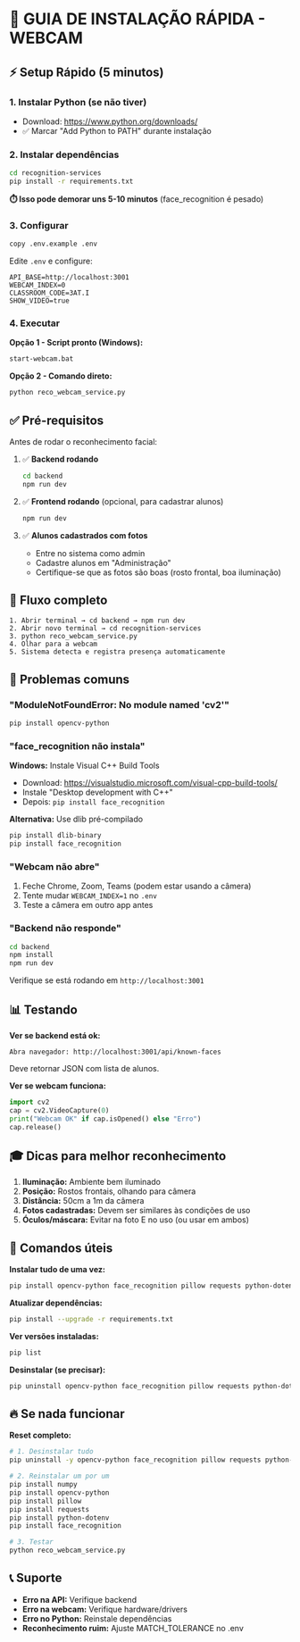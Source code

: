# 🚀 GUIA DE INSTALAÇÃO RÁPIDA - WEBCAM

## ⚡ Setup Rápido (5 minutos)

### 1. Instalar Python (se não tiver)

- Download: https://www.python.org/downloads/
- ✅ Marcar "Add Python to PATH" durante instalação

### 2. Instalar dependências

```bash
cd recognition-services
pip install -r requirements.txt
```

**⏱️ Isso pode demorar uns 5-10 minutos** (face_recognition é pesado)

### 3. Configurar

```bash
copy .env.example .env
```

Edite `.env` e configure:

```env
API_BASE=http://localhost:3001
WEBCAM_INDEX=0
CLASSROOM_CODE=3AT.I
SHOW_VIDEO=true
```

### 4. Executar

**Opção 1 - Script pronto (Windows):**

```bash
start-webcam.bat
```

**Opção 2 - Comando direto:**

```bash
python reco_webcam_service.py
```

## ✅ Pré-requisitos

Antes de rodar o reconhecimento facial:

1. ✅ **Backend rodando**

   ```bash
   cd backend
   npm run dev
   ```

2. ✅ **Frontend rodando** (opcional, para cadastrar alunos)

   ```bash
   npm run dev
   ```

3. ✅ **Alunos cadastrados com fotos**
   - Entre no sistema como admin
   - Cadastre alunos em "Administração"
   - Certifique-se que as fotos são boas (rosto frontal, boa iluminação)

## 🎯 Fluxo completo

```
1. Abrir terminal → cd backend → npm run dev
2. Abrir novo terminal → cd recognition-services
3. python reco_webcam_service.py
4. Olhar para a webcam
5. Sistema detecta e registra presença automaticamente
```

## 🐛 Problemas comuns

### "ModuleNotFoundError: No module named 'cv2'"

```bash
pip install opencv-python
```

### "face_recognition não instala"

**Windows:** Instale Visual C++ Build Tools

- Download: https://visualstudio.microsoft.com/visual-cpp-build-tools/
- Instale "Desktop development with C++"
- Depois: `pip install face_recognition`

**Alternativa:** Use dlib pré-compilado

```bash
pip install dlib-binary
pip install face_recognition
```

### "Webcam não abre"

1. Feche Chrome, Zoom, Teams (podem estar usando a câmera)
2. Tente mudar `WEBCAM_INDEX=1` no `.env`
3. Teste a câmera em outro app antes

### "Backend não responde"

```bash
cd backend
npm install
npm run dev
```

Verifique se está rodando em `http://localhost:3001`

## 📊 Testando

**Ver se backend está ok:**

```
Abra navegador: http://localhost:3001/api/known-faces
```

Deve retornar JSON com lista de alunos.

**Ver se webcam funciona:**

```python
import cv2
cap = cv2.VideoCapture(0)
print("Webcam OK" if cap.isOpened() else "Erro")
cap.release()
```

## 🎓 Dicas para melhor reconhecimento

1. **Iluminação:** Ambiente bem iluminado
2. **Posição:** Rostos frontais, olhando para câmera
3. **Distância:** 50cm a 1m da câmera
4. **Fotos cadastradas:** Devem ser similares às condições de uso
5. **Óculos/máscara:** Evitar na foto E no uso (ou usar em ambos)

## 📝 Comandos úteis

**Instalar tudo de uma vez:**

```bash
pip install opencv-python face_recognition pillow requests python-dotenv numpy
```

**Atualizar dependências:**

```bash
pip install --upgrade -r requirements.txt
```

**Ver versões instaladas:**

```bash
pip list
```

**Desinstalar (se precisar):**

```bash
pip uninstall opencv-python face_recognition pillow requests python-dotenv numpy
```

## 🔥 Se nada funcionar

**Reset completo:**

```bash
# 1. Desinstalar tudo
pip uninstall -y opencv-python face_recognition pillow requests python-dotenv numpy dlib

# 2. Reinstalar um por um
pip install numpy
pip install opencv-python
pip install pillow
pip install requests
pip install python-dotenv
pip install face_recognition

# 3. Testar
python reco_webcam_service.py
```

## 📞 Suporte

- **Erro na API:** Verifique backend
- **Erro na webcam:** Verifique hardware/drivers
- **Erro no Python:** Reinstale dependências
- **Reconhecimento ruim:** Ajuste MATCH_TOLERANCE no .env
